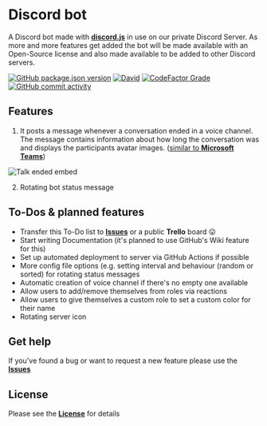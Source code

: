 # Discord bot

A Discord bot made with [**discord.js**](https://github.com/discordjs/discord.js) in use on our private Discord Server.
As more and more features get added the bot will be made available with an Open-Source license and also made available to be added to other Discord servers.

[![GitHub package.json version](https://img.shields.io/github/package-json/v/lazaroblanc/discord-bot?style=for-the-badge)](./package.json)
[![David](https://img.shields.io/david/lazaroblanc/discord-bot?style=for-the-badge)](https://david-dm.org/lazaroblanc/discord-bot)
[![CodeFactor Grade](https://img.shields.io/codefactor/grade/github/lazaroblanc/discord-bot?style=for-the-badge)](https://www.codefactor.io/repository/github/lazaroblanc/discord-bot)
[![GitHub commit activity](https://img.shields.io/github/commit-activity/m/lazaroblanc/discord-bot?style=for-the-badge)](https://github.com/lazaroblanc/discord-bot/commits/master)

## Features

1. It posts a message whenever a conversation ended in a voice channel. The message contains information about how long the conversation was and displays the participants avatar images. ([similar to **Microsoft Teams**](https://i.imgur.com/THj9Ar6.png))

 ![Talk ended embed](https://i.imgur.com/BDuJT8z.png)

2. Rotating bot status message

## To-Dos & planned features

- Transfer this To-Do list to [**Issues**](https://github.com/lazaroblanc/discord-bot/issues) or a public **Trello** board 😛
- Start writing Documentation (it's planned to use GitHub's Wiki feature for this)
- Set up automated deployment to server via GitHub Actions if possible
- More config file options (e.g. setting interval and behaviour (random or sorted) for rotating status messages
- Automatic creation of voice channel if there's no empty one available
- Allow users to add/remove themselves from roles via reactions
- Allow users to give themselves a custom role to set a custom color for their name
- Rotating server icon

## Get help

If you've found a bug or want to request a new feature please use the [**Issues**](https://github.com/lazaroblanc/discord-bot/issues)

## License

Please see the [**License**](./LICENSE.md) for details
